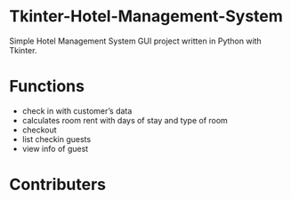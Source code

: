 # Tkinter-Hotel-Management-System
Simple Hotel Management System GUI project written in Python with Tkinter. 

# Functions 
- check in with customer’s data
- calculates room rent with days of stay and type of room
- checkout
- list checkin guests
- view info of guest

# Contributers



